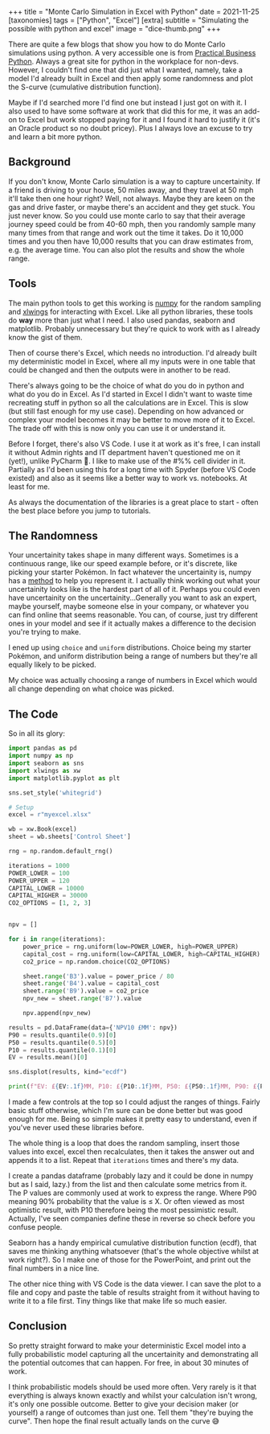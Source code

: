 +++
title =  "Monte Carlo Simulation in Excel with Python"
date =  2021-11-25
[taxonomies]
tags =  ["Python", "Excel"]
[extra]
subtitle =  "Simulating the possible with python and excel"
image = "dice-thumb.png"
+++

There are quite a few blogs that show you how to do Monte Carlo simulations using python. A very accessible one is from [Practical Business Python](https://pbpython.com/monte-carlo.html). Always a great site for python in the workplace for non-devs. However, I couldn't find one that did just what I wanted, namely, take a model I'd already built in Excel and then apply some randomness and plot the S-curve (cumulative distribution function).

Maybe if I'd searched more I'd find one but instead I just got on with it. I also used to have some software at work that did this for me, it was an add-on to Excel but work stopped paying for it and I found it hard to justify it (it's an Oracle product so no doubt pricey). Plus I always love an excuse to try and learn a bit more python.

## Background

If you don't know, Monte Carlo simulation is a way to capture uncertainity. If a friend is driving to your house, 50 miles away, and they travel at 50 mph it'll take then one hour right? Well, not always. Maybe they are keen on the gas and drive faster, or maybe there's an accident and they get stuck. You just never know. So you could use monte carlo to say that their average journey speed could be from 40-60 mph, then you randomly sample many many times from that range and work out the time it takes. Do it 10,000 times and you then have 10,000 results that you can draw estimates from, e.g. the average time. You can also plot the results and show the whole range.

## Tools

The main python tools to get this working is [numpy](https://numpy.org/) for the random sampling and [xlwings](https://www.xlwings.org/) for interacting with Excel. Like all python libraries, these tools do **way** more than just what I need. I also used pandas, seaborn and matplotlib. Probably unnecessary but they're quick to work with as I already know the gist of them.

Then of course there's Excel, which needs no introduction. I'd already built my deterministic model in Excel, where all my inputs were in one table that could be changed and then the outputs were in another to be read.

There's always going to be the choice of what do you do in python and what do you do in Excel. As I'd started in Excel I didn't want to waste time recreating stuff in python so all the calculations are in Excel. This is slow (but still fast enough for my use case). Depending on how advanced or complex your model becomes it may be better to move more of it to Excel. The trade off with this is now only you can use it or understand it.

Before I forget, there's also VS Code. I use it at work as it's free, I can install it without Admin rights and IT department haven't questioned me on it (yet!), unlike PyCharm 🤔. I like to make use of the #%% cell divider in it. Partially as I'd been using this for a long time with Spyder (before VS Code existed) and also as it seems like a better way to work vs. notebooks. At least for me.

As always the documentation of the libraries is a great place to start - often the best place before you jump to tutorials.

## The Randomness

Your uncertainity takes shape in many different ways. Sometimes is a continuous range, like our speed example before, or it's discrete, like picking your starter Pokémon. In fact whatever the uncertainity is, numpy has a [method](https://numpy.org/doc/stable/reference/random/index.html) to help you represent it. I actually think working out what your uncertainity looks like is the hardest part of all of it. Perhaps you could even have uncertainity on the uncertainity...Generally you want to ask an expert, maybe yourself, maybe someone else in your company, or whatever you can find online that seems reasonable. You can, of course, just try different ones in your model and see if it actually makes a difference to the decision you're trying to make.

I ened up using `choice` and `uniform` distributions. Choice being my starter Pokémon, and uniform distribution being a range of numbers but they're all equally likely to be picked.

My choice was actually choosing a range of numbers in Excel which would all change depending on what choice was picked.

## The Code

So in all its glory:

```python
import pandas as pd
import numpy as np
import seaborn as sns
import xlwings as xw
import matplotlib.pyplot as plt

sns.set_style('whitegrid')

# Setup
excel = r"myexcel.xlsx"

wb = xw.Book(excel)
sheet = wb.sheets['Control Sheet']

rng = np.random.default_rng()

iterations = 1000
POWER_LOWER = 100
POWER_UPPER = 120
CAPITAL_LOWER = 10000
CAPITAL_HIGHER = 30000
CO2_OPTIONS = [1, 2, 3]


npv = []

for i in range(iterations):
    power_price = rng.uniform(low=POWER_LOWER, high=POWER_UPPER)
    capital_cost = rng.uniform(low=CAPITAL_LOWER, high=CAPITAL_HIGHER)
    co2_price = np.random.choice(CO2_OPTIONS)

    sheet.range('B3').value = power_price / 80
    sheet.range('B4').value = capital_cost
    sheet.range('B9').value = co2_price
    npv_new = sheet.range('B7').value

    npv.append(npv_new)

results = pd.DataFrame(data={'NPV10 £MM': npv})
P90 = results.quantile(0.9)[0]
P50 = results.quantile(0.5)[0]
P10 = results.quantile(0.1)[0]
EV = results.mean()[0]

sns.displot(results, kind="ecdf")

print(f"EV: £{EV:.1f}MM, P10: £{P10:.1f}MM, P50: £{P50:.1f}MM, P90: £{P90:.1f}MM")
```


I made a few controls at the top so I could adjust the ranges of things. Fairly basic stuff otherwise, which I'm sure can be done better but was good enough for me. Being so simple makes it pretty easy to understand, even if you've never used these libraries before.

The whole thing is a loop that does the random sampling, insert those values into excel, excel then recalculates, then it takes the answer out and appends it to a list. Repeat that `iterations` times and there's my data.

I create a pandas dataframe (probably lazy and it could be done in numpy but as I said, lazy.) from the list and then calculate some metrics from it. The P values are commonly used at work to express the range. Where P90 meaning 90% probability that the value is ≤ X. Or often viewed as most optimistic result, with P10 therefore being the most pessimistic result. Actually, I've seen companies define these in reverse so check before you confuse people.

Seaborn has a handy empirical cumulative distribution function (ecdf), that saves me thinking anything whatsoever (that's the whole objective whilst at work right?). So I make one of those for the PowerPoint, and print out the final numbers in a nice line.


The other nice thing with VS Code is the data viewer. I can save the plot to a file and copy and paste the table of results straight from it without having to write it to a file first. Tiny things like that make life so much easier.


## Conclusion

So pretty straight forward to make your deterministic Excel model into a fully probabilistic model capturing all the uncertainity and demonstrating all the potential outcomes that can happen. For free, in about 30 minutes of work.

I think probabilistic models should be used more often. Very rarely is it that everything is always known exactly and whilst your calculation isn't wrong, it's only one possible outcome. Better to give your decision maker (or yourself) a range of outcomes than just one. Tell them "they're buying the curve". Then hope the final result actually lands on the curve 😅
